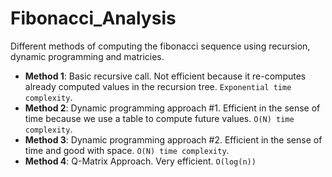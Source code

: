 # Fibonacci_Analysis
Different methods of computing the fibonacci sequence using recursion, dynamic programming and matricies. 

- **Method 1**: Basic recursive call. Not efficient because it re-computes already computed values in the recursion tree. `Exponential time complexity`.
- **Method 2**: Dynamic programming approach #1. Efficient in the sense of time because we use a table to compute future values. `O(N) time complexity`.
- **Method 3**: Dynamic programming approach #2. Efficient in the sense of time and good with space. `O(N) time complexity`.
- **Method 4**: Q-Matrix Approach. Very efficient. `O(log(n))`
